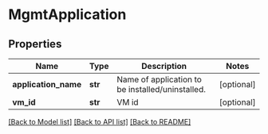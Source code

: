# MgmtApplication

## Properties
Name | Type | Description | Notes
------------ | ------------- | ------------- | -------------
**application_name** | **str** | Name of application to be installed/uninstalled. | [optional] 
**vm_id** | **str** | VM id | [optional] 

[[Back to Model list]](../README.md#documentation-for-models) [[Back to API list]](../README.md#documentation-for-api-endpoints) [[Back to README]](../README.md)


